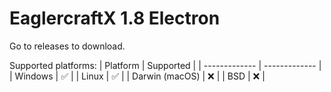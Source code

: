 # EaglercraftX 1.8 Electron
Go to releases to download.

Supported platforms:
| Platform  | Supported |
| ------------- | ------------- |
| Windows  | ✅ |
| Linux  | ✅ |
| Darwin (macOS)  | ❌ |
| BSD  | ❌ |

